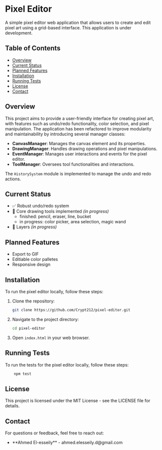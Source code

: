 # Pixel Editor

A simple pixel editor web application that allows users to create and edit pixel art using a grid-based interface. This application is under development.

## Table of Contents

- [Overview](#overview)
- [Current Status](#current-status)
- [Planned Features](#planned-features)
- [Installation](#installation)
- [Running Tests](#running-tests)
- [License](#license)
- [Contact](#contact)

## Overview

This project aims to provide a user-friendly interface for creating pixel art, with features such as undo/redo functionality, color selection, and pixel manipulation. The application has been refactored to improve modularity and maintainability by introducing several manager classes:

- **CanvasManager**: Manages the canvas element and its properties.
- **DrawingManager**: Handles drawing operations and pixel manipulations.
- **EventManager**: Manages user interactions and events for the pixel editor.
- **ToolManager**: Oversees tool functionalities and interactions.

The `HistorySystem` module is implemented to manage the undo and redo actions.

## Current Status  
- ✅ Robust undo/redo system 
- 🚧 Core drawing tools implemented *(in progress)*
    - finished: pencil, eraser, line, bucket
    - in progress: color picker, area selection, magic wand
- 🚧 Layers *(in progress)*  

## Planned Features 
- Export to GIF
- Editiable color palletes
- Responsive design

## Installation

To run the pixel editor locally, follow these steps:

1. Clone the repository:
    ```bash
    git clone https://github.com/Crypt212/pixel-editor.git
    ```

2. Navigate to the project directory:
    ```bash
    cd pixel-editor
    ```

3. Open `index.html` in your web browser.

## Running Tests

To run the tests for the pixel editor locally, follow these steps:
```bash
    npm test
```

## License

This project is licensed under the MIT License - see the LICENSE file for details.

## Contact

For questions or feedback, feel free to reach out:

<ul>
    <li> **Ahmed El-esseily** - ahmed.elesseily.d@gmail.com
</ul>
